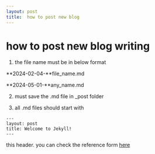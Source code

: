 ```yaml
---
layout: post
title:  how to post new blog
---
```



# how to post new blog writing

1. the file name must be in below format

**2024-02-04-**file_name.md

**2024-05-01-**any_name.md


2. must save the .md file in _post folder

3. all .md files should start with

```
---
layout: post
title: Welcome to Jekyll!
---
```

this header.
you can check the reference form [here](https://jekyllrb.com/docs/posts/)

